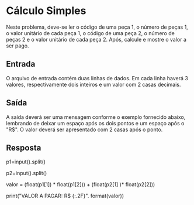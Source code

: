 # Cálculo Simples

Neste problema, deve-se ler o código de uma peça 1, o número de peças 1, o valor unitário de cada peça 1, o código de uma peça 2, o número de peças 2 e o valor unitário de cada peça 2. Após, calcule e mostre o valor a ser pago.

## Entrada

O arquivo de entrada contém duas linhas de dados. Em cada linha haverá 3 valores, respectivamente dois inteiros e um valor com 2 casas decimais.

## Saída

A saída deverá ser uma mensagem conforme o exemplo fornecido abaixo, lembrando de deixar um espaço após os dois pontos e um espaço após o "R$". O valor deverá ser apresentado com 2 casas após o ponto.

## Resposta

p1=input().split()

p2=input().split()

valor = (float(p1[1]) * float(p1[2])) + (float(p2[1] )* float(p2[2]))

print("VALOR A PAGAR: R$ {:.2F}". format(valor))